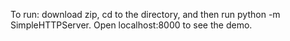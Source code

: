 To run: download zip, cd to the directory, and then run python -m SimpleHTTPServer.  Open localhost:8000 to see the demo.